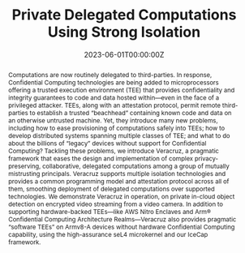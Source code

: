 ---
title: "Private Delegated Computations Using Strong Isolation"
authors:
- Mathias Brossard
- Guilhem Bryant
- Basma El Gaabouri
- admin
- Alexandre Ferreira
- Edmund Grimley-Evans
- Christopher Haster
- Evan Johnson
- Derek Miller
- Fan Mo
- Dominic P. Mulligan
- Nick Spinale
- Eric van Hensbergen
- Hugo J. M. Vincent
- Shale Xiong

date: "2023-06-01T00:00:00Z"
doi: "10.1109/TETC.2023.3281738"

# Publication type.
# Legend: 0 = Uncategorized; 1 = Conference paper; 2 = Journal article;
# 3 = Preprint / Working Paper; 4 = Report; 5 = Book; 6 = Book section;
# 7 = Thesis; 8 = Patent
publication_types: ["2"]

# Publication name and optional abbreviated publication name.
publication: "*Technology Innovation Management Review*"
publication_short: ""

abstract: Computations are now routinely delegated to third-parties. In response, Confidential Computing technologies are being added to microprocessors offering a trusted execution environment (TEE) that provides confidentiality and integrity guarantees to code and data hosted within—even in the face of a privileged attacker. TEEs, along with an attestation protocol, permit remote third-parties to establish a trusted “beachhead” containing known code and data on an otherwise untrusted machine. Yet, they introduce many new problems, including how to ease provisioning of computations safely into TEEs; how to develop distributed systems spanning multiple classes of TEE; and what to do about the billions of “legacy” devices without support for Confidential Computing? Tackling these problems, we introduce Veracruz, a pragmatic framework that eases the design and implementation of complex privacy-preserving, collaborative, delegated computations among a group of mutually mistrusting principals. Veracruz supports multiple isolation technologies and provides a common programming model and attestation protocol across all of them, smoothing deployment of delegated computations over supported technologies. We demonstrate Veracruz in operation, on private in-cloud object detection on encrypted video streaming from a video camera. In addition to supporting hardware-backed TEEs—like AWS Nitro Enclaves and Arm® Confidential Computing Architecture Realms—Veracruz also provides pragmatic “software TEEs” on Armv8-A devices without hardware Confidential Computing capability, using the high-assurance seL4 microkernel and our IceCap framework.
---